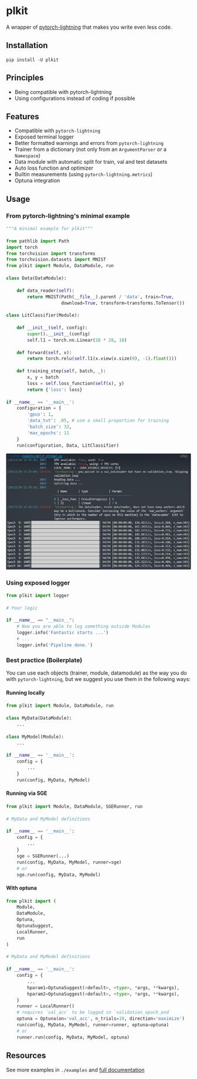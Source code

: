 # plkit

A wrapper of [pytorch-lightning][1] that makes you write even less code.


## Installation

```
pip install -U plkit
```

## Principles

- Being compatible with pytorch-lightning
- Using configurations instead of coding if possible

## Features
- Compatible with `pytorch-lightning`
- Exposed terminal logger
- Better formatted warnings and errors from `pytorch-lightning`
- Trainer from a dictionary (not only from an `ArgumentParser` or a `Namespace`)
- Data module with automatic split for train, val and test datasets
- Auto loss function and optimizer
- Builtin measurements (using `pytorch-lightning.metrics`)
- Optuna integration

## Usage

### From pytorch-lightning's minimal example

```python
"""A minimal example for plkit"""

from pathlib import Path
import torch
from torchvision import transforms
from torchvision.datasets import MNIST
from plkit import Module, DataModule, run

class Data(DataModule):

    def data_reader(self):
        return MNIST(Path(__file__).parent / 'data', train=True,
                     download=True, transform=transforms.ToTensor())

class LitClassifier(Module):

    def __init__(self, config):
        super().__init__(config)
        self.l1 = torch.nn.Linear(28 * 28, 10)

    def forward(self, x):
        return torch.relu(self.l1(x.view(x.size(0), -1).float()))

    def training_step(self, batch, _):
        x, y = batch
        loss = self.loss_function(self(x), y)
        return {'loss': loss}

if __name__ == '__main__':
    configuration = {
        'gpus': 1,
        'data_tvt': .05, # use a small proportion for training
        'batch_size': 32,
        'max_epochs': 11
    }
    run(configuration, Data, LitClassifier)
```

![MNIST_minimal](./mnist_minimal.png)

### Using exposed logger

```python
from plkit import logger

# Your logic

if __name__ == "__main__":
    # Now you are able to log something outside Modules
    logger.info('Fantastic starts ...')
    # ...
    logger.info('Pipeline done.')
```

### Best practice (Boilerplate)

You can use each objects (trainer, module, datamodule) as the way you do with `pytorch-lightning`, but we suggest you use them in the following ways:

#### Running locally

```python
from plkit import Module, DataModule, run

class MyData(DataModule):
    ...

class MyModel(Module):
    ...

if __name__ == '__main__':
    config = {
        ...
    }
    run(config, MyData, MyModel)
```

#### Running via SGE

```python
from plkit import Module, DataModule, SGERunner, run

# MyData and MyModel definitions

if __name__ == '__main__':
    config = {
        ...
    }
    sge = SGERunner(...)
    run(config, MyData, MyModel, runner=sge)
    # or
    sge.run(config, MyData, MyModel)
```

#### With optuna

```python
from plkit import (
    Module,
    DataModule,
    Optuna,
    OptunaSuggest,
    LocalRunner,
    run
)

# MyData and MyModel definitions

if __name__ == '__main__':
    config = {
        ...
        hparam1=OptunaSuggest(<default>, <type>, *args, **kwargs),
        hparam2=OptunaSuggest(<default>, <type>, *args, **kwargs),
    }
    runner = LocalRunner()
    # requires `val_acc` to be logged in `validation_epoch_end`
    optuna = Optuna(on='val_acc', n_trials=10, direction='maximize')
    run(config, MyData, MyModel, runner=runner, optuna=optuna)
    # or
    runner.run(config, MyData, MyModel, optuna)
```

## Resources

See more examples in `./examples` and [full documentation][2]


[1]: https://github.com/PyTorchLightning/pytorch-lightning
[2]: https://pwwang.github.com/plkit

